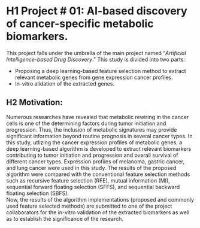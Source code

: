 
# H1 Project # 01: AI-based discovery of cancer-specific metabolic biomarkers.
This project falls under the umbrella of the main project named “*Artificial Intelligence-based Drug Discovery*.” This study is divided into two parts:
* Proposing a deep learning-based feature selection method to extract relevant metabolic genes from gene expression cancer profiles.
* In-vitro alidation of the extracted genes.
## H2 Motivation: 
Numerous researches have revealed that metabolic rewiring in the cancer cells is one of the determining factors during tumor initiation and progression. Thus, the inclusion of metabolic signatures may provide significant information beyond routine prognosis in several cancer types. In this study, utlizing the cancer expression profiles of metabolic genes, a deep learning-based algorithm is developed to extract relevant biomarkers contributing to tumor initiation and progression and overall survival of different cancer types. Expression profiles of melanoma, gastric cancer, and lung cancer were used in this study. The results of the proposed algorithm were compared with the conventional feature selection methods such as recursive feature selection (RFE), mutual information (MI), sequential forward floating selection (SFFS), and sequential backward floating selection (SBFS).\
Now, the results of the algorithm implementations (proposed and commonly used feature selected methods) are submitted to one of the project collaborators for the in-vitro validation of the extracted biomarkers as well as to establish the significance of the research.
